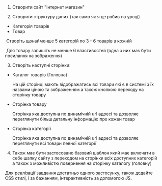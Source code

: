 1. Створити сайт "Інтернет магазин"

2. Створити структуру даних (так само як я це робив на уроці)

- Категорія товарів
- Товар

​	Створіть щонайменше 5 категорій по 3 - 6 товарів в кожній

​	Для товару запишіть не менше 6 властивостей (одна з них має бути посилання на зображення)

3. Створіть наступні сторінки:

- Каталог товарів (Головна)

  На цій сторінці мають відображатись всі товари які є в системі з їх назвами ціною та зображенням а також кнопкою переходу на сторінку товару

- Сторінка товару 

  Сторінка яка доступна по динамічній url адресі та дозволяє переглянути більш детальну інформацію про кожен товар

- Сторінка категорії

  Сторінка яка доступна по динамічній url адресі  та дозволяє переглянути всі товари певної категорії

4. Також має бути застосовано базовий шаблон який має включати в себе шапку сайту з переходом на сторінки всіх доступних категорій а також з можливістю повернення на сторінку каталогу (головну)

Для реалізації завдання достатньо одного застосунку, також додайте CSS стилі, і за бажанням, інтерактивніcть за допомогою JS. 